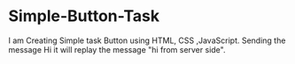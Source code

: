 # Simple-Button-Task
I am Creating Simple task Button using HTML, CSS ,JavaScript. Sending the message Hi it will replay the message "hi from server side".
